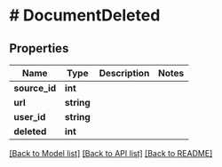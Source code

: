 # # DocumentDeleted

## Properties

Name | Type | Description | Notes
------------ | ------------- | ------------- | -------------
**source_id** | **int** |  |
**url** | **string** |  |
**user_id** | **string** |  |
**deleted** | **int** |  |

[[Back to Model list]](../../README.md#models) [[Back to API list]](../../README.md#endpoints) [[Back to README]](../../README.md)

